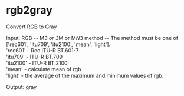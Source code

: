 # rgb2gray
Convert RGB to Gray  

Input: RGB    -- M*3 or 3*M or M*N*3
           method -- The method must be one of ['rec601', 'itu709', 'itu2100', 'mean', 'light'].  
           'rec601'  - Rec.ITU-R BT.601-7  
           'itu709'  - ITU-R BT.709  
           'itu2100' - ITU-R BT.2100  
           'mean'    - calculate mean of rgb  
           'light'   -  the average of the maximum and minimum values of rgb.  
           
Output: gray

